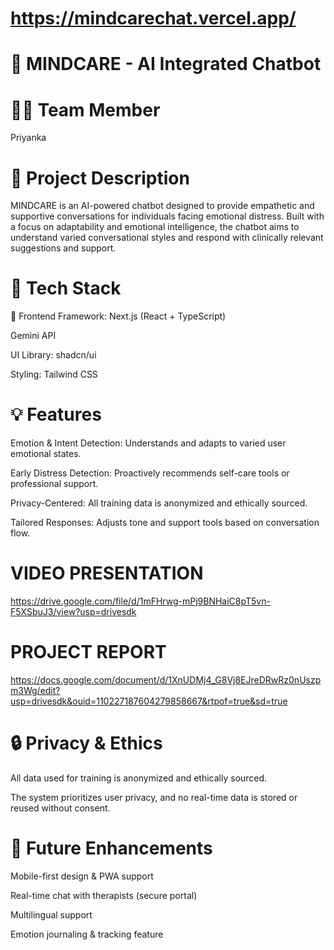 # https://mindcarechat.vercel.app/

# 🧠 MINDCARE - AI Integrated Chatbot
# 👩‍💻 Team Member
Priyanka

# 📝 Project Description
MINDCARE is an AI-powered chatbot designed to provide empathetic and supportive conversations for individuals facing emotional distress. Built with a focus on adaptability and emotional intelligence, the chatbot aims to understand varied conversational styles and respond with clinically relevant suggestions and support.

# 🔧 Tech Stack
🎨 Frontend
Framework: Next.js (React + TypeScript)

Gemini API

UI Library: shadcn/ui

Styling: Tailwind CSS



# 💡 Features
Emotion & Intent Detection: Understands and adapts to varied user emotional states.

Early Distress Detection: Proactively recommends self-care tools or professional support.

Privacy-Centered: All training data is anonymized and ethically sourced.

Tailored Responses: Adjusts tone and support tools based on conversation flow.

# VIDEO PRESENTATION
https://drive.google.com/file/d/1mFHrwg-mPj9BNHaiC8pT5vn-F5XSbuJ3/view?usp=drivesdk
# PROJECT REPORT
https://docs.google.com/document/d/1XnUDMj4_G8Vj8EJreDRwRz0nUszpm3Wg/edit?usp=drivesdk&ouid=110227187604279858667&rtpof=true&sd=true


# 🔒 Privacy & Ethics
All data used for training is anonymized and ethically sourced.

The system prioritizes user privacy, and no real-time data is stored or reused without consent.

# 📌 Future Enhancements
Mobile-first design & PWA support

Real-time chat with therapists (secure portal)

Multilingual support

Emotion journaling & tracking feature

